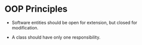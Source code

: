 # OOP Principles

+ Software entities should be open for extension, but closed for modification.

+ A class should have only one responsibility.
